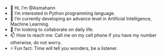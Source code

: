 - 👋 Hi, I’m @Asmahann
- 👀 I’m interested in Python programming language.
- 🌱 I’m currently developing an advance level in Artificial Intelligence, Machine Learning.
- 💞️ I’m looking to collaborate on daily life.
- 📫 How to reach me: Call me on my cell phone if you have my number otherwise, do not worry.
- ⚡ Fun fact: Time will tell you wonders, be a listener.

<!---
Asmahan47/Asmahan47 is a ✨ special ✨ repository because its `README.md` (this file) appears on your GitHub profile.
You can click the Preview link to take a look at your changes.
--->
